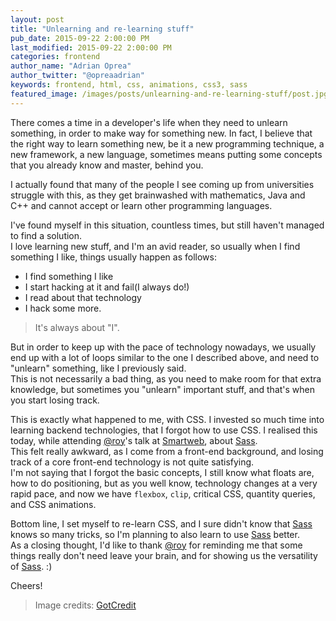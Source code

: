 ```yaml
---
layout: post
title: "Unlearning and re-learning stuff"
pub_date: 2015-09-22 2:00:00 PM
last_modified: 2015-09-22 2:00:00 PM
categories: frontend
author_name: "Adrian Oprea"
author_twitter: "@opreaadrian"
keywords: frontend, html, css, animations, css3, sass
featured_image: /images/posts/unlearning-and-re-learning-stuff/post.jpg
---
```


There comes a time in a developer's life when they need to unlearn something, in order to make way
for something new. In fact, I believe that the right way to learn something new, be it a new
programming technique, a new framework, a new language, sometimes means putting some concepts that
you already know and master, behind you.  

I actually found that many of the people I see coming up from universities struggle with this, as 
they get brainwashed with mathematics, Java and C++ and cannot accept or learn other programming 
languages.  

I've found myself in this situation, countless times, but still haven't managed to find a solution.  
I love learning new stuff, and I'm an avid reader, so usually when I find something I like, things 
usually happen as follows:

* I find something I like
* I start hacking at it and fail(I always do!)
* I read about that technology
* I hack some more.

> It's always about "I".  

But in order to keep up with the pace of technology nowadays, we usually end up with a lot of loops
similar to the one I described above, and need to "unlearn" something, like I previously said.  
This is not necessarily a bad thing, as you need to make room for that extra knowledge, but 
sometimes you "unlearn" important stuff, and that's when you start losing track.

This is exactly what happened to me, with CSS. I invested so much time into learning backend
technologies, that I forgot how to use CSS. I realised this today, while attending 
[@roy](https://twitter.com/roy)'s talk at [Smartweb](http://www.smartwebconf.com/), about 
[Sass](http://sass-lang.com/).  
This felt really awkward, as I come from a front-end background, and losing track of a core 
front-end technology is not quite satisfying.  
I'm not saying that I forgot the basic concepts, I still know what floats are, how to do 
positioning, but as you well know, technology changes at a very rapid pace, and now we have 
`flexbox`, `clip`, critical CSS, quantity queries, and CSS animations.  

Bottom line, I set myself to re-learn CSS, and I sure didn't know that [Sass](http://sass-lang.com/) 
knows so many tricks, so I'm planning to also learn to use [Sass](http://sass-lang.com/) better.  
As a closing thought, I'd like to thank [@roy](https://twitter.com/roy) for reminding me that some
things really don't need leave your brain, and for showing us the versatility of [Sass](http://sass-lang.com/). :)

Cheers!

> Image credits: [GotCredit](https://www.flickr.com/photos/jakerust/)
